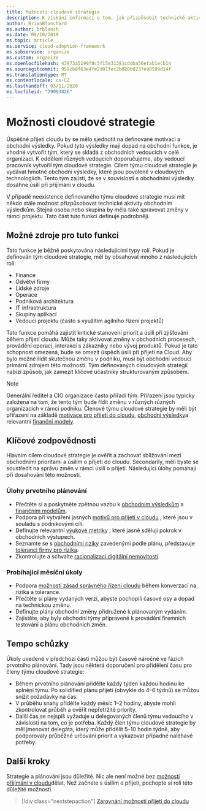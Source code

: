 ```yaml
---
title: Možnosti cloudové strategie
description: K získání informací o tom, jak přizpůsobit technické aktivity obchodním výsledkům, použijte rozhraní pro přijetí cloudu pro Azure.
author: BrianBlanchard
ms.author: brblanch
ms.date: 09/10/2019
ms.topic: article
ms.service: cloud-adoption-framework
ms.subservice: organize
ms.custom: organize
ms.openlocfilehash: 43973a5199f0c5f15e31381cddba56efab1ecb14
ms.sourcegitcommit: 959cb0f63e4fe2d01fec2b820b8237e98599d14f
ms.translationtype: MT
ms.contentlocale: cs-CZ
ms.lasthandoff: 03/11/2020
ms.locfileid: "79093826"
---
```

# <a name="cloud-strategy-capabilities"></a>Možnosti cloudové strategie

Úspěšné přijetí cloudu by se mělo sjednotit na definované motivaci a obchodní výsledky. Pokud tyto výsledky mají dopad na obchodní funkce, je vhodné vytvořit tým, který se skládá z obchodních vedoucích v celé organizaci. K oddělení různých vedoucích doporučujeme, aby vedoucí pracovník vytvořil tým cloudové strategie. Cílem týmu cloudové strategie je vydávat hmotné obchodní výsledky, které jsou povolené v cloudových technologiích. Tento tým zajistí, že se v souvislosti s obchodními výsledky dosáhne úsilí při přijímání v cloudu.

V případě neexistence definovaného týmu cloudové strategie musí mít někdo stále možnost přizpůsobovat technické aktivity obchodním výsledkům. Stejná osoba nebo skupina by měla také spravovat změny v rámci projektu. Tato část tuto funkci definuje podrobněji.

## <a name="possible-sources-for-this-capability"></a>Možné zdroje pro tuto funkci

Tato funkce je běžně poskytována následujícími typy rolí. Pokud je definován tým cloudové strategie, měl by obsahovat mnoho z následujících rolí:

- Finance
- Odvětví firmy
- Lidské zdroje
- Operace
- Podniková architektura
- IT infrastruktura
- Skupiny aplikací
- Vedoucí projektu (často s využitím agilního řízení projektů)

Tato funkce pomáhá zajistit kritické stanovení priorit a úsilí při zjišťování během přijetí cloudu. Může taky aktivovat změny v obchodních procesech, provádění operací, interakcí s zákazníky nebo vývoj produktů. Pokud je tato schopnost omezená, bude se omezit úspěch úsilí při přijetí na Cloud. Aby bylo možné řídit skutečnou změnu v podniku, musí být obchodní vedoucí primární zdrojem této možnosti. Tým definovaných cloudových strategií nabízí způsob, jak zamezit klíčové účastníky strukturovaným způsobem.

> [!NOTE]
> Generální ředitel a CIO organizace často přiřadí tým. Přiřazení jsou typicky založena na tom, že tento tým bude řídit změnu v různých různých organizacích v rámci podniku. Členové týmu cloudové strategie by měli být přiřazení na základě [motivace pro přijetí do cloudu](../strategy/motivations.md), [obchodní výsledky](../strategy/business-outcomes/index.md)a relevantní [finanční modely](../strategy/financial-models.md).

## <a name="key-responsibilities"></a>Klíčové zodpovědnosti

Hlavním cílem cloudové strategie je ověřit a zachovat sbližování mezi obchodními prioritami a úsilím o přijetí do cloudu. Secondarily, měli byste se soustředit na správu změn v rámci úsilí o přijetí. Následující úlohy pomáhají při dosahování této možnosti.

### <a name="early-planning-tasks"></a>Úlohy prvotního plánování

- Přečtěte si a poskytněte zpětnou vazbu k [obchodním výsledkům](../strategy/business-outcomes/index.md) a [finančním modelům](../strategy/financial-models.md).
- Podpora při vytváření jasných [motivů pro přijetí v cloudu](../strategy/motivations.md) , které jsou v souladu s podnikovými cíli.
- Definujte relevantní [výukové metriky](../strategy/learning-metrics.md) , které jasně sdělují pokrok v obchodních výstupech.
- Seznamte se s [obchodními riziky](../govern/policy-compliance/risk-tolerance.md) zavedenými podle plánu, představuje [toleranci firmy pro rizika](../govern/policy-compliance/risk-tolerance.md).
- Zkontrolujte a schvalte [racionalizaci digitální nemovitosti](../digital-estate/rationalize.md).

### <a name="ongoing-monthly-tasks"></a>Probíhající měsíční úkoly

- Podpora [možností zásad správného řízení cloudu](./cloud-governance.md) během konverzací na rizika a tolerance.
- Přečtěte si plány vydaných verzí, abyste pochopili časové osy a dopad na technickou změnu.
- Definujte plány obchodní změny přidružené k plánovaným vydáním.
- Zajistěte, aby byly obchodní týmy připravené k provádění firemních testování a plánu obchodních změn.

## <a name="meeting-cadence"></a>Tempo schůzky

Úkoly uvedené v předchozí části můžou být časově náročné ve fázích prvotního plánování. Tady jsou některá doporučení pro přidělení času pro členy týmu cloudové strategie:

- Během prvotního plánování přidělte každý týden každou hodinu ke splnění týmu. Po solidified plánu přijetí (obvykle do 4&ndash;6 týdnů) se můžou snížit požadavky na čas.
- V průběhu snahy přidělte každý měsíc 1&ndash;2 hodiny, abyste mohli zkontrolovat průběh a ověřit nepřetržité priority.
- Další čas se nejspíš vyžaduje u delegovaných členů týmu vedoucího v závislosti na tom, co je potřeba. Každý člen týmu cloudové strategie by měl jmenovat delegáta, který může přidělit 5&ndash;10 hodin týdně, aby podporovaly průběžné určování priorit a vykazovat případné naléhavé potřeby.

## <a name="next-steps"></a>Další kroky

Strategie a plánování jsou důležité. Nic ale není možné bez [možností přijímání v cloudu](./cloud-adoption.md)dělat. Než začnete s úsilím o přijetí, pochopte si roli této důležité možnosti.

> [!div class="nextstepaction"]
> [Zarovnání možností přijetí do cloudu](./cloud-adoption.md)
